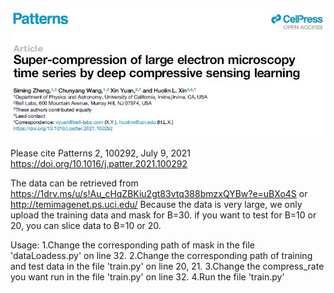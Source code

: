 <p align="left"><img src="header.jpg" width="750"\></p>

Please cite
Patterns 2, 100292, July 9, 2021
https://doi.org/10.1016/j.patter.2021.100292

The data can be retrieved from https://1drv.ms/u/s!Au_cHqZBKiu2gt83vtq388bmzxQYBw?e=uBXo4S or http://temimagenet.ps.uci.edu/
Because the data is very large, we only upload the training data and mask for B=30. if you want to test for B=10 or 20, you can slice data to B=10 or 20.

Usage:
1.Change the corresponding path of mask in the file 'dataLoadess.py' on line 32.
2.Change the corresponding path of training and test data in the file 'train.py' on line 20, 21.
3.Change the compress_rate you want run in the file 'train.py' on line 32. 
4.Run the file 'train.py'
